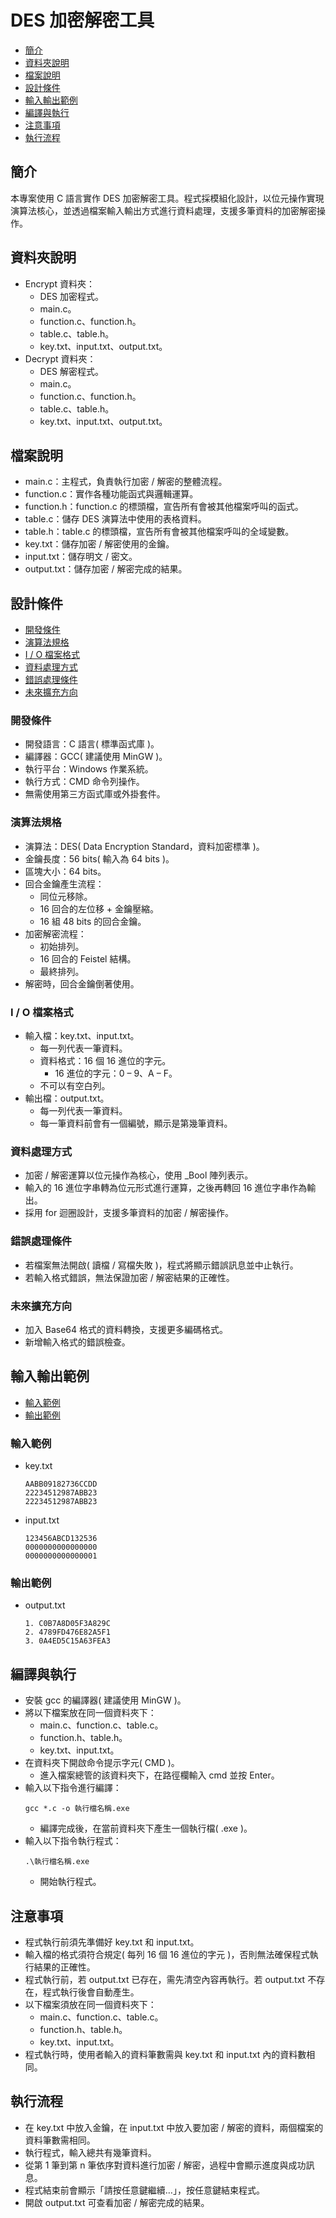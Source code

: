 # **DES 加密解密工具**
- [簡介](#簡介)
- [資料夾說明](#資料夾說明)
- [檔案說明](#檔案說明)
- [設計條件](#設計條件)
- [輸入輸出範例](#輸入輸出範例)
- [編譯與執行](#編譯與執行)
- [注意事項](#注意事項)
- [執行流程](#執行流程)

## **簡介**
本專案使用 C 語言實作 DES 加密解密工具。程式採模組化設計，以位元操作實現演算法核心，並透過檔案輸入輸出方式進行資料處理，支援多筆資料的加密解密操作。

## **資料夾說明**
- Encrypt 資料夾：
    - DES 加密程式。
    - main.c。
    - function.c、function.h。
    - table.c、table.h。
    - key.txt、input.txt、output.txt。
- Decrypt 資料夾：
    - DES 解密程式。
    - main.c。
    - function.c、function.h。
    - table.c、table.h。
    - key.txt、input.txt、output.txt。

## **檔案說明**
- main.c：主程式，負責執行加密 / 解密的整體流程。
- function.c：實作各種功能函式與邏輯運算。
- function.h：function.c 的標頭檔，宣告所有會被其他檔案呼叫的函式。
- table.c：儲存 DES 演算法中使用的表格資料。
- table.h：table.c 的標頭檔，宣告所有會被其他檔案呼叫的全域變數。
- key.txt：儲存加密 / 解密使用的金鑰。
- input.txt：儲存明文 / 密文。
- output.txt：儲存加密 / 解密完成的結果。

## **設計條件**
- [開發條件](#開發條件)
- [演算法規格](#演算法規格)
- [I / O 檔案格式](#i--o-檔案格式)
- [資料處理方式](#資料處理方式)
- [錯誤處理條件](#錯誤處理條件)
- [未來擴充方向](#未來擴充方向)

### **開發條件**
- 開發語言：C 語言( 標準函式庫 )。
- 編譯器：GCC( 建議使用 MinGW )。
- 執行平台：Windows 作業系統。
- 執行方式：CMD 命令列操作。
- 無需使用第三方函式庫或外掛套件。
### **演算法規格**
- 演算法：DES( Data Encryption Standard，資料加密標準 )。
- 金鑰長度：56 bits( 輸入為 64 bits )。
- 區塊大小：64 bits。
- 回合金鑰產生流程：
    - 同位元移除。
    - 16 回合的左位移 + 金鑰壓縮。
    - 16 組 48 bits 的回合金鑰。
- 加密解密流程：
    - 初始排列。
    - 16 回合的 Feistel 結構。
    - 最終排列。
- 解密時，回合金鑰倒著使用。
### **I / O 檔案格式**
- 輸入檔：key.txt、input.txt。
    - 每一列代表一筆資料。
    - 資料格式：16 個 16 進位的字元。
        - 16 進位的字元：0 – 9、A – F。
    - 不可以有空白列。
- 輸出檔：output.txt。
    - 每一列代表一筆資料。
    - 每一筆資料前會有一個編號，顯示是第幾筆資料。
### **資料處理方式**
- 加密 / 解密運算以位元操作為核心，使用 _Bool 陣列表示。
- 輸入的 16 進位字串轉為位元形式進行運算，之後再轉回 16 進位字串作為輸出。
- 採用 for 迴圈設計，支援多筆資料的加密 / 解密操作。
### **錯誤處理條件**
- 若檔案無法開啟( 讀檔 / 寫檔失敗 )，程式將顯示錯誤訊息並中止執行。
- 若輸入格式錯誤，無法保證加密 / 解密結果的正確性。
### **未來擴充方向**
- 加入 Base64 格式的資料轉換，支援更多編碼格式。
- 新增輸入格式的錯誤檢查。

## **輸入輸出範例**
- [輸入範例](#輸入範例)
- [輸出範例](#輸出範例)

### **輸入範例**
- key.txt
    ```
    AABB09182736CCDD
    22234512987ABB23
    22234512987ABB23
    ```
- input.txt
    ```
    123456ABCD132536
    0000000000000000
    0000000000000001
    ```
### **輸出範例**
- output.txt
    ```
    1. C0B7A8D05F3A829C
    2. 4789FD476E82A5F1
    3. 0A4ED5C15A63FEA3
    ```

## **編譯與執行**
- 安裝 gcc 的編譯器( 建議使用 MinGW )。
- 將以下檔案放在同一個資料夾下：
    - main.c、function.c、table.c。
    - function.h、table.h。
    - key.txt、input.txt。
- 在資料夾下開啟命令提示字元( CMD )。
    - 進入檔案總管的該資料夾下，在路徑欄輸入 cmd 並按 Enter。
- 輸入以下指令進行編譯：
    ```
    gcc *.c -o 執行檔名稱.exe
    ```
    - 編譯完成後，在當前資料夾下產生一個執行檔( .exe )。
- 輸入以下指令執行程式：
    ```
    .\執行檔名稱.exe
    ```
    - 開始執行程式。

## **注意事項**
- 程式執行前須先準備好 key.txt 和 input.txt。
- 輸入檔的格式須符合規定( 每列 16 個 16 進位的字元 )，否則無法確保程式執行結果的正確性。
- 程式執行前，若 output.txt 已存在，需先清空內容再執行。若 output.txt 不存在，程式執行後會自動產生。
- 以下檔案須放在同一個資料夾下：
    - main.c、function.c、table.c。
    - function.h、table.h。
    - key.txt、input.txt。
- 程式執行時，使用者輸入的資料筆數需與 key.txt 和 input.txt 內的資料數相同。

## **執行流程**
- 在 key.txt 中放入金鑰，在 input.txt 中放入要加密 / 解密的資料，兩個檔案的資料筆數需相同。
- 執行程式，輸入總共有幾筆資料。
- 從第 1 筆到第 n 筆依序對資料進行加密 / 解密，過程中會顯示進度與成功訊息。
- 程式結束前會顯示「請按任意鍵繼續…」，按任意鍵結束程式。
- 開啟 output.txt 可查看加密 / 解密完成的結果。